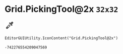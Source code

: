 # Grid.PickingTool@2x `32x32`
<img src="/img/Grid.PickingTool@2x.png" width=32 height=32>

``` CSharp
EditorGUIUtility.IconContent("Grid.PickingTool@2x")
```
```
-742276554209047569
```
